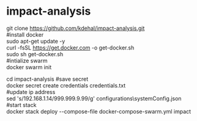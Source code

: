 # impact-analysis  
git clone https://github.com/kdehal/impact-analysis.git  
#install docker  
sudo apt-get update -y  
curl -fsSL https://get.docker.com -o get-docker.sh  
sudo sh get-docker.sh  
#intialize swarm  
docker swarm init  

cd impact-analysis
#save secret  
docker secret create credentials credentials.txt  
#update ip address  
sed 's/192.168.1.14/999.999.9.99/g' configurations\systemConfig.json  
#start stack  
docker stack deploy --compose-file docker-compose-swarm.yml impact  
